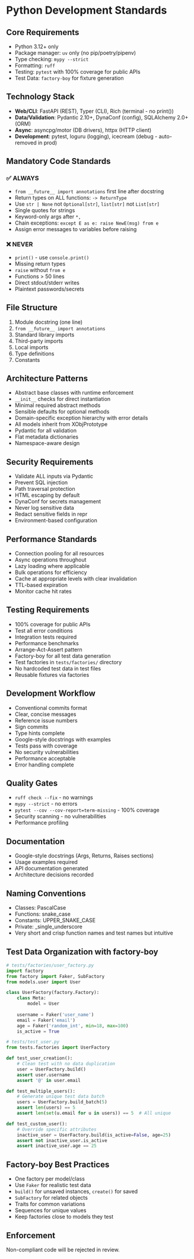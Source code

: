 # Python Development Standards

## Core Requirements
- Python 3.12+ only
- Package manager: `uv` only (no pip/poetry/pipenv)
- Type checking: `mypy --strict`
- Formatting: `ruff`
- Testing: `pytest` with 100% coverage for public APIs
- Test Data: `factory-boy` for fixture generation

## Technology Stack
- **Web/CLI**: FastAPI (REST), Typer (CLI), Rich (terminal - no print())
- **Data/Validation**: Pydantic 2.10+, DynaConf (config), SQLAlchemy 2.0+ (ORM)
- **Async**: asyncpg/motor (DB drivers), httpx (HTTP client)
- **Development**: pytest, loguru (logging), icecream (debug - auto-removed in prod)

## Mandatory Code Standards

### ✅ ALWAYS
- `from __future__ import annotations` first line after docstring
- Return types on ALL functions: `-> ReturnType`
- Use `str | None` not `Optional[str]`, `list[str]` not `List[str]`
- Single quotes for strings
- Keyword-only args after `*,`
- Chain exceptions: `except E as e: raise NewE(msg) from e`
- Assign error messages to variables before raising

### ❌ NEVER
- `print()` - use `console.print()`
- Missing return types
- `raise` without `from e`
- Functions > 50 lines
- Direct stdout/stderr writes
- Plaintext passwords/secrets

## File Structure
1. Module docstring (one line)
2. `from __future__ import annotations`
3. Standard library imports
4. Third-party imports
5. Local imports
6. Type definitions
7. Constants

## Architecture Patterns
- Abstract base classes with runtime enforcement
- `__init__` checks for direct instantiation
- Minimal required abstract methods
- Sensible defaults for optional methods
- Domain-specific exception hierarchy with error details
- All models inherit from XObjPrototype
- Pydantic for all validation
- Flat metadata dictionaries
- Namespace-aware design

## Security Requirements
- Validate ALL inputs via Pydantic
- Prevent SQL injection
- Path traversal protection
- HTML escaping by default
- DynaConf for secrets management
- Never log sensitive data
- Redact sensitive fields in repr
- Environment-based configuration

## Performance Standards
- Connection pooling for all resources
- Async operations throughout
- Lazy loading where applicable
- Bulk operations for efficiency
- Cache at appropriate levels with clear invalidation
- TTL-based expiration
- Monitor cache hit rates

## Testing Requirements
- 100% coverage for public APIs
- Test all error conditions
- Integration tests required
- Performance benchmarks
- Arrange-Act-Assert pattern
- Factory-boy for all test data generation
- Test factories in `tests/factories/` directory
- No hardcoded test data in test files
- Reusable fixtures via factories

## Development Workflow
- Conventional commits format
- Clear, concise messages
- Reference issue numbers
- Sign commits
- Type hints complete
- Google-style docstrings with examples
- Tests pass with coverage
- No security vulnerabilities
- Performance acceptable
- Error handling complete

## Quality Gates
- `ruff check --fix` - no warnings
- `mypy --strict` - no errors
- `pytest --cov --cov-report=term-missing` - 100% coverage
- Security scanning - no vulnerabilities
- Performance profiling

## Documentation
- Google-style docstrings (Args, Returns, Raises sections)
- Usage examples required
- API documentation generated
- Architecture decisions recorded

## Naming Conventions
- Classes: PascalCase
- Functions: snake_case
- Constants: UPPER_SNAKE_CASE
- Private: _single_underscore
- Very short and crisp function names and test names but intuitive

## Test Data Organization with factory-boy
```python
# tests/factories/user_factory.py
import factory
from factory import Faker, SubFactory
from models.user import User

class UserFactory(factory.Factory):
    class Meta:
        model = User
    
    username = Faker('user_name')
    email = Faker('email')
    age = Faker('random_int', min=18, max=100)
    is_active = True

# tests/test_user.py
from tests.factories import UserFactory

def test_user_creation():
    # Clean test with no data duplication
    user = UserFactory.build()
    assert user.username
    assert '@' in user.email

def test_multiple_users():
    # Generate unique test data batch
    users = UserFactory.build_batch(5)
    assert len(users) == 5
    assert len(set(u.email for u in users)) == 5  # All unique

def test_custom_user():
    # Override specific attributes
    inactive_user = UserFactory.build(is_active=False, age=25)
    assert not inactive_user.is_active
    assert inactive_user.age == 25
```

## Factory-boy Best Practices
- One factory per model/class
- Use `Faker` for realistic test data
- `build()` for unsaved instances, `create()` for saved
- `SubFactory` for related objects
- Traits for common variations
- Sequences for unique values
- Keep factories close to models they test

## Enforcement
Non-compliant code will be rejected in review.
